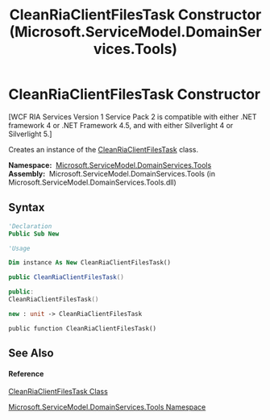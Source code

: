﻿---
title: CleanRiaClientFilesTask Constructor  (Microsoft.ServiceModel.DomainServices.Tools)
TOCTitle: CleanRiaClientFilesTask Constructor
ms:assetid: M:Microsoft.ServiceModel.DomainServices.Tools.CleanRiaClientFilesTask.#ctor
ms:mtpsurl: https://msdn.microsoft.com/en-us/library/microsoft.servicemodel.domainservices.tools.cleanriaclientfilestask.cleanriaclientfilestask(v=VS.91)
ms:contentKeyID: 32336351
ms.date: 01/27/2012
mtps_version: v=VS.91
f1_keywords:
- Microsoft.ServiceModel.DomainServices.Tools.CleanRiaClientFilesTask.CleanRiaClientFilesTask
- Microsoft.ServiceModel.DomainServices.Tools.CleanRiaClientFilesTask.#ctor
dev_langs:
- CSharp
- JScript
- VB
- FSharp
- c++
api_location:
- microsoft.servicemodel.domainservices.tools.dll
api_name:
- Microsoft.ServiceModel.DomainServices.Tools.CleanRiaClientFilesTask..ctor
api_type:
- Managed
topic_type:
- apiref
- kbSyntax
product_family_name: VS
ROBOTS: INDEX,FOLLOW
---

# CleanRiaClientFilesTask Constructor

\[WCF RIA Services Version 1 Service Pack 2 is compatible with either .NET framework 4 or .NET Framework 4.5, and with either Silverlight 4 or Silverlight 5.\]

Creates an instance of the [CleanRiaClientFilesTask](gg153837\(v=vs.91\).md) class.

**Namespace:**  [Microsoft.ServiceModel.DomainServices.Tools](gg153739\(v=vs.91\).md)  
**Assembly:**  Microsoft.ServiceModel.DomainServices.Tools (in Microsoft.ServiceModel.DomainServices.Tools.dll)

## Syntax

``` vb
'Declaration
Public Sub New
```

``` vb
'Usage

Dim instance As New CleanRiaClientFilesTask()
```

``` csharp
public CleanRiaClientFilesTask()
```

``` c++
public:
CleanRiaClientFilesTask()
```

``` fsharp
new : unit -> CleanRiaClientFilesTask
```

``` jscript
public function CleanRiaClientFilesTask()
```

## See Also

#### Reference

[CleanRiaClientFilesTask Class](gg153837\(v=vs.91\).md)

[Microsoft.ServiceModel.DomainServices.Tools Namespace](gg153739\(v=vs.91\).md)

